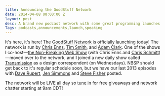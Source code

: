 ```yaml
---
title: Announcing the GoodStuff Network
date: 2014-04-08 00:00:00 Z
layout: post
desc: A brand new podcast network with some great programming launches today!
Tags: podcasts,announcements,launch,speaking
---
```


It's here, it's here! The [GoodStuff Network](http://goodstuff.fm/) is officially launching today! The network is run by [Chris Enns](https://twitter.com/iChris), [Tim Smith](https://twitter.com/ttimsmith), and [Adam Clark](https://twitter.com/avclark). One of the shows I co-host—[the Non-Breaking Web Show](http://goodstuff.fm/nbsp) (with Chris Enns and [Chris Schmitt](http://www.twitter.com/teleject))—moved over to the network, and I joined a new daily show called [Transmission](http://goodstuff.fm/transmission) as a design correspondent (on Wednesdays). NBSP should get back to it's regular schedule soon, but we have our last 2013 episodes with [Dave Rupert](http://goodstuff.fm/nbsp/45), [Jen Simmons](http://goodstuff.fm/nbsp/46) and [Steve Fisher](http://goodstuff.fm/nbsp/47) posted.

The network will be LIVE all day so [tune in](http://goodstuff.fm/live) for free giveaways and network chatter starting at 9am CDT!



